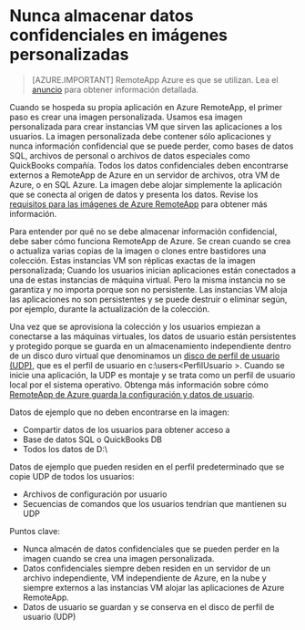 
<properties
    pageTitle="Nunca almacenar datos confidenciales en imágenes personalizadas para RemoteApp de Azure | Microsoft Azure"
    description="Obtenga más información sobre las directrices para almacenar los datos en imágenes personalizadas de RemoteApp de Azure"
    services="remoteapp"
    documentationCenter=""
    authors="lizap"
    manager="mbaldwin" />

<tags
    ms.service="remoteapp"
    ms.workload="compute"
    ms.tgt_pltfrm="na"
    ms.devlang="na"
    ms.topic="article"
    ms.date="08/15/2016"
    ms.author="elizapo" />


# <a name="never-store-sensitive-data-on-custom-images"></a>Nunca almacenar datos confidenciales en imágenes personalizadas

> [AZURE.IMPORTANT]
> RemoteApp Azure es que se utilizan. Lea el [anuncio](https://go.microsoft.com/fwlink/?linkid=821148) para obtener información detallada.

Cuando se hospeda su propia aplicación en Azure RemoteApp, el primer paso es crear una imagen personalizada. Usamos esa imagen personalizada para crear instancias VM que sirven las aplicaciones a los usuarios. La imagen personalizada debe contener sólo aplicaciones y nunca información confidencial que se puede perder, como bases de datos SQL, archivos de personal o archivos de datos especiales como QuickBooks compañía. Todos los datos confidenciales deben encontrarse externos a RemoteApp de Azure en un servidor de archivos, otra VM de Azure, o en SQL Azure. La imagen debe alojar simplemente la aplicación que se conecta al origen de datos y presenta los datos. Revise los [requisitos para las imágenes de Azure RemoteApp](remoteapp-imagereqs.md) para obtener más información. 

Para entender por qué no se debe almacenar información confidencial, debe saber cómo funciona RemoteApp de Azure. Se crean cuando se crea o actualiza varias copias de la imagen o clones entre bastidores una colección. Estas instancias VM son réplicas exactas de la imagen personalizada; Cuando los usuarios inician aplicaciones están conectados a una de estas instancias de máquina virtual. Pero la misma instancia no se garantiza y no importa porque son no persistente. Las instancias VM aloja las aplicaciones no son persistentes y se puede destruir o eliminar según, por ejemplo, durante la actualización de la colección. 

Una vez que se aprovisiona la colección y los usuarios empiezan a conectarse a las máquinas virtuales, los datos de usuario están persistentes y protegido porque se guarda en un almacenamiento independiente dentro de un disco duro virtual que denominamos un [disco de perfil de usuario (UDP)](remoteapp-upd.md), que es el perfil de usuario en c:\users\<PerfilUsuario >. Cuando se inicie una aplicación, la UDP es montaje y se trata como un perfil de usuario local por el sistema operativo. Obtenga más información sobre cómo [RemoteApp de Azure guarda la configuración y datos de usuario](remoteapp-upd.md).

Datos de ejemplo que no deben encontrarse en la imagen:

- Compartir datos de los usuarios para obtener acceso a
- Base de datos SQL o QuickBooks DB
- Todos los datos de D:\

Datos de ejemplo que pueden residen en el perfil predeterminado que se copie UDP de todos los usuarios:

- Archivos de configuración por usuario
- Secuencias de comandos que los usuarios tendrían que mantienen su UDP

Puntos clave:

- Nunca almacén de datos confidenciales que se pueden perder en la imagen cuando se crea una imagen personalizada.
- Datos confidenciales siempre deben residen en un servidor de un archivo independiente, VM independiente de Azure, en la nube y siempre externos a las instancias VM alojar las aplicaciones de Azure RemoteApp. 
- Datos de usuario se guardan y se conserva en el disco de perfil de usuario (UDP)


